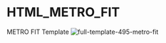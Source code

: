 # HTML_METRO_FIT
METRO FIT Template
![full-template-495-metro-fit](https://user-images.githubusercontent.com/4471073/204781192-a06aef13-daf9-4fc3-a74f-cfebbc397a53.jpg)
